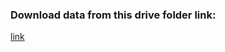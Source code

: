 ### Download data from this drive folder link:

[link](https://helsinkifi-my.sharepoint.com/:f:/g/personal/amatakos_ad_helsinki_fi/EjfkV9QXUcdBnLnYUI70JEwBRMwtcoZfuN8m1T0plmVAGg?e=7ycJCm)